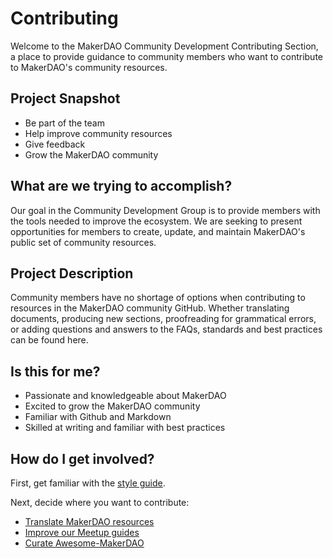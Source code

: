 # Contributing

Welcome to the MakerDAO Community Development Contributing Section, a place to provide guidance to community members who want to contribute to MakerDAO's community resources.

## Project Snapshot

- Be part of the team
- Help improve community resources
- Give feedback
- Grow the MakerDAO community

## What are we trying to accomplish?

Our goal in the Community Development Group is to provide members with the tools needed to improve the ecosystem. We are seeking to present opportunities for members to create, update, and maintain MakerDAO's public set of community resources.

## Project Description

Community members have no shortage of options when contributing to resources in the MakerDAO community GitHub. Whether translating documents, producing new sections, proofreading for grammatical errors, or adding questions and answers to the FAQs, standards and best practices can be found here.

## Is this for me?

- Passionate and knowledgeable about MakerDAO
- Excited to grow the MakerDAO community
- Familiar with Github and Markdown
- Skilled at writing and familiar with best practices

## How do I get involved?

First, get familiar with the [style guide](https://github.com/makerdao/community/blob/master/contributing/style-guide.md).

Next, decide where you want to contribute:

- [Translate MakerDAO resources](/translations/README.md)
- [Improve our Meetup guides](/meetups/README.md)
- [Curate Awesome-MakerDAO](/awesome-makerdao/blob/master/README.md)

